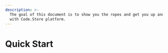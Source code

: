 ```yaml
---
description: >-
  The goal of this document is to show you the ropes and get you up and running
  with Code.Store platform.
---
```


# Quick Start

